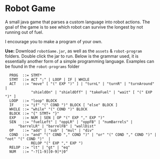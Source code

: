 # Robot Game
A small java game that parses a custom language into robot actions.
The goal of the game is to see which robot can survive the longest by not running out of fuel.

I encourage you to make a program of your own.

**Use:** Download `robotGame.jar`, as well as the `assets` & `robot-program` folders. Double click the jar to run.
Below is the grammar used, it is essentially another form of a simple programming language.
Examples can be found in the `robot-programs` folder
```
  PROG  ::= STMT*
  STMT  ::= ACT ";" | LOOP | IF | WHILE
  ACT   ::= "move" [ "(" EXP ")" ] | "turnL" | "turnR" | "turnAround" | 
            "shieldOn" | "shieldOff" | "takeFuel" | "wait" [ "(" EXP ")" ]
  LOOP  ::= "loop" BLOCK
  IF    ::= "if" "(" COND ")" BLOCK [ "else" BLOCK ]
  WHILE ::= "while" "(" COND ")" BLOCK
  BLOCK ::= "{" STMT+ "}"
  EXP   ::= NUM | SEN | OP "(" EXP "," EXP ")"  
  SEN   ::= "fuelLeft" | "oppLR" | "oppFB" | "numBarrels" |
      "barrelLR" | "barrelFB" | "wallDist"
  OP    ::= "add" | "sub" | "mul" | "div"
  COND  ::= "and" "(" COND "," COND ")" | "or" "(" COND "," COND ")" | "not" "(" COND ")"  | 
            RELOP "(" EXP "," EXP ")
  RELOP ::= "lt" | "gt" | "eq"
  NUM   ::= "-?[1-9][0-9]*|0"
```
